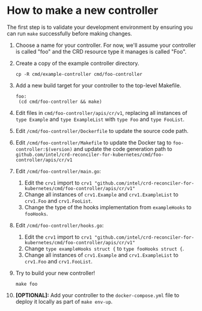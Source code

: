 # How to make a new controller

The first step is to validate your development environment by ensuring
you can run `make` successfully before making changes.

1. Choose a name for your controller. For now, we'll assume your
   controller is called "foo" and the CRD resource type it manages is
   called "Foo".

1. Create a copy of the example controller directory.
   ```
   cp -R cmd/example-controller cmd/foo-controller
   ```

1. Add a new build target for your controller to the top-level Makefile.
   ```
   foo:
   	(cd cmd/foo-controller && make)
   ```

1. Edit files in `cmd/foo-controller/apis/cr/v1`, replacing all
   instances of `type Example` and `type ExampleList` with
   `type Foo` and `type FooList`.

1. Edit `/cmd/foo-controller/Dockerfile` to update the source code path.

1. Edit `/cmd/foo-controller/Makefile` to update the Docker tag to
   `foo-controller:$(version)` and update the code generation path to `github.com/intel/crd-reconciler-for-kubernetes/cmd/foo-controller/apis/cr/v1`

1. Edit `/cmd/foo-controller/main.go`:
    1. Edit the `crv1` import to `crv1 "github.com/intel/crd-reconciler-for-kubernetes/cmd/foo-controller/apis/cr/v1"`
    1. Change all instances of `crv1.Example` and `crv1.ExampleList` to
       `crv1.Foo` and `crv1.FooList`.
    1. Change the type of the hooks implementation from `exampleHooks`
       to `fooHooks`.

1. Edit `/cmd/foo-controller/hooks.go`:
    1. Edit the `crv1` import to `crv1 "github.com/intel/crd-reconciler-for-kubernetes/cmd/foo-controller/apis/cr/v1"`
    1. Change `type exampleHooks struct {` to `type fooHooks struct {`.
    1. Change all instances of `crv1.Example` and `crv1.ExampleList` to
       `crv1.Foo` and `crv1.FooList`.

1. Try to build your new controller!
   ```
   make foo
   ```

1. **[OPTIONAL]:** Add your controller to the `docker-compose.yml` file to
   deploy it locally as part of `make env-up`.
